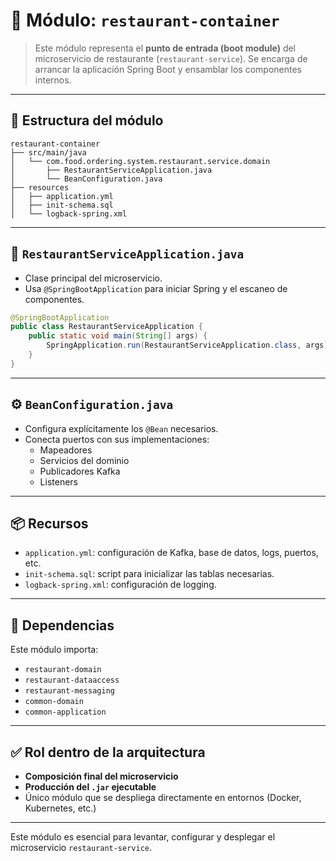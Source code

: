 # 🚀 Módulo: `restaurant-container`

> Este módulo representa el **punto de entrada (boot module)** del microservicio de restaurante (`restaurant-service`). Se encarga de arrancar la aplicación Spring Boot y ensamblar los componentes internos.

---

## 🧩 Estructura del módulo

```plaintext
restaurant-container
├── src/main/java
│   └── com.food.ordering.system.restaurant.service.domain
│       ├── RestaurantServiceApplication.java
│       └── BeanConfiguration.java
├── resources
│   ├── application.yml
│   ├── init-schema.sql
│   └── logback-spring.xml
```

---

## 🚀 `RestaurantServiceApplication.java`

- Clase principal del microservicio.
- Usa `@SpringBootApplication` para iniciar Spring y el escaneo de componentes.

```java
@SpringBootApplication
public class RestaurantServiceApplication {
    public static void main(String[] args) {
        SpringApplication.run(RestaurantServiceApplication.class, args);
    }
}
```

---

## ⚙️ `BeanConfiguration.java`

- Configura explícitamente los `@Bean` necesarios.
- Conecta puertos con sus implementaciones:
    - Mapeadores
    - Servicios del dominio
    - Publicadores Kafka
    - Listeners

---

## 📦 Recursos

- `application.yml`: configuración de Kafka, base de datos, logs, puertos, etc.
- `init-schema.sql`: script para inicializar las tablas necesarias.
- `logback-spring.xml`: configuración de logging.

---

## 🔗 Dependencias

Este módulo importa:

- `restaurant-domain`
- `restaurant-dataaccess`
- `restaurant-messaging`
- `common-domain`
- `common-application`

---

## ✅ Rol dentro de la arquitectura

- **Composición final del microservicio**
- **Producción del `.jar` ejecutable**
- Único módulo que se despliega directamente en entornos (Docker, Kubernetes, etc.)

---

Este módulo es esencial para levantar, configurar y desplegar el microservicio `restaurant-service`.
